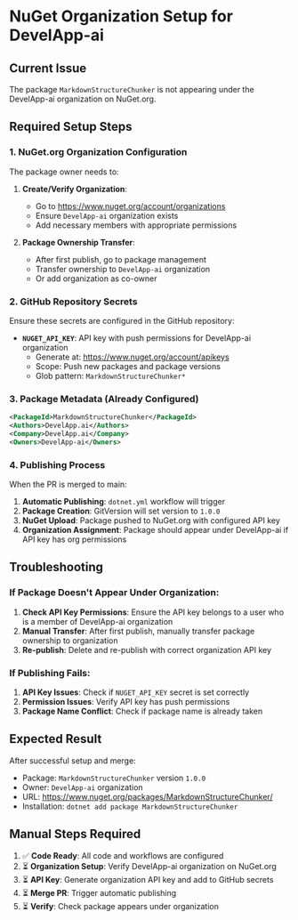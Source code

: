# NuGet Organization Setup for DevelApp-ai

## Current Issue
The package `MarkdownStructureChunker` is not appearing under the DevelApp-ai organization on NuGet.org.

## Required Setup Steps

### 1. NuGet.org Organization Configuration
The package owner needs to:

1. **Create/Verify Organization**: 
   - Go to https://www.nuget.org/account/organizations
   - Ensure `DevelApp-ai` organization exists
   - Add necessary members with appropriate permissions

2. **Package Ownership Transfer**:
   - After first publish, go to package management
   - Transfer ownership to `DevelApp-ai` organization
   - Or add organization as co-owner

### 2. GitHub Repository Secrets
Ensure these secrets are configured in the GitHub repository:

- **`NUGET_API_KEY`**: API key with push permissions for DevelApp-ai organization
  - Generate at: https://www.nuget.org/account/apikeys
  - Scope: Push new packages and package versions
  - Glob pattern: `MarkdownStructureChunker*`

### 3. Package Metadata (Already Configured)
```xml
<PackageId>MarkdownStructureChunker</PackageId>
<Authors>DevelApp.ai</Authors>
<Company>DevelApp.ai</Company>
<Owners>DevelApp-ai</Owners>
```

### 4. Publishing Process
When the PR is merged to main:

1. **Automatic Publishing**: `dotnet.yml` workflow will trigger
2. **Package Creation**: GitVersion will set version to `1.0.0`
3. **NuGet Upload**: Package pushed to NuGet.org with configured API key
4. **Organization Assignment**: Package should appear under DevelApp-ai if API key has org permissions

## Troubleshooting

### If Package Doesn't Appear Under Organization:
1. **Check API Key Permissions**: Ensure the API key belongs to a user who is a member of DevelApp-ai organization
2. **Manual Transfer**: After first publish, manually transfer package ownership to organization
3. **Re-publish**: Delete and re-publish with correct organization API key

### If Publishing Fails:
1. **API Key Issues**: Check if `NUGET_API_KEY` secret is set correctly
2. **Permission Issues**: Verify API key has push permissions
3. **Package Name Conflict**: Check if package name is already taken

## Expected Result
After successful setup and merge:
- Package: `MarkdownStructureChunker` version `1.0.0`
- Owner: `DevelApp-ai` organization
- URL: https://www.nuget.org/packages/MarkdownStructureChunker/
- Installation: `dotnet add package MarkdownStructureChunker`

## Manual Steps Required
1. ✅ **Code Ready**: All code and workflows are configured
2. ⏳ **Organization Setup**: Verify DevelApp-ai organization on NuGet.org
3. ⏳ **API Key**: Generate organization API key and add to GitHub secrets
4. ⏳ **Merge PR**: Trigger automatic publishing
5. ⏳ **Verify**: Check package appears under organization

